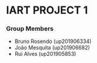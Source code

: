# IART PROJECT 1

### Group Members
- Bruno Rosendo (up201906334)
- João Mesquita (up201906682)
- Rui Alves (up201905853)
